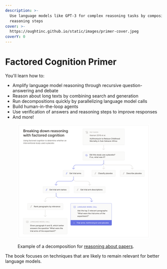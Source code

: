 ```yaml
---
description: >-
  Use language models like GPT-3 for complex reasoning tasks by composing
  reasoning steps
cover: >-
  https://oughtinc.github.io/static/images/primer-cover.jpeg
coverY: 0
---
```


# Factored Cognition Primer

You'll learn how to:

* Amplify language model reasoning through recursive question-answering and debate
* Reason about long texts by combining search and generation
* Run decompositions quickly by parallelizing language model calls
* Build human-in-the-loop agents
* Use verification of answers and reasoning steps to improve responses
* And more!

<figure><img src=".gitbook/assets/CleanShot 2022-09-16 at 16.44.png" alt=""><figcaption><p>Example of a decomposition for <a href="chapters/long-texts/">reasoning about papers</a>.</p></figcaption></figure>

The book focuses on techniques that are likely to remain relevant for better language models.
